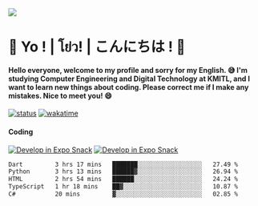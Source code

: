 <a href="#">
  <img src="https://user-images.githubusercontent.com/53619535/207896410-fee92aa4-65f2-4b27-91d3-86f8424178d3.gif" />
</a>

# 👋 Yo ! | โย่ว! | こんにちは ! 👋

<h4>Hello everyone, welcome to my profile and sorry for my English. 😅
I'm studying Computer Engineering and Digital Technology at KMITL, and I want to learn new things about coding. Please correct me if I make any mistakes. Nice to meet you! 😄</h4>

[![status](https://img.shields.io/badge/Freelance-Unavailable-red)](https://whyzotee.vercel.app)
[![wakatime](https://wakatime.com/badge/user/3ff4daa0-dc37-4cca-9446-11cce239b396.svg)](https://wakatime.com/@3ff4daa0-dc37-4cca-9446-11cce239b396)

#### Coding
[![Develop in Expo Snack](https://img.shields.io/badge/Flutter-119EFF.svg?style=for-the-badge&logo=flutter&labelColor=FFF&logoColor=119EFF)](https://flutter.dev/)
[![Develop in Expo Snack](https://img.shields.io/badge/Expo-000.svg?style=for-the-badge&logo=EXPO&labelColor=FFF&logoColor=000)](https://expo.dev/)

<!--START_SECTION:waka-->

```txt
Dart         3 hrs 17 mins   ███████░░░░░░░░░░░░░░░░░░   27.49 %
Python       3 hrs 13 mins   ██████▓░░░░░░░░░░░░░░░░░░   26.94 %
HTML         2 hrs 54 mins   ██████░░░░░░░░░░░░░░░░░░░   24.24 %
TypeScript   1 hr 18 mins    ██▓░░░░░░░░░░░░░░░░░░░░░░   10.87 %
C#           20 mins         ▓░░░░░░░░░░░░░░░░░░░░░░░░   02.85 %
```

<!--END_SECTION:waka-->
